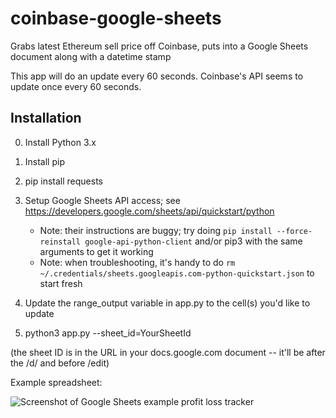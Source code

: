 # coinbase-google-sheets

Grabs latest Ethereum sell price off Coinbase, puts into a Google Sheets
document along with a datetime stamp

This app will do an update every 60 seconds. Coinbase's API seems to update once every 60 seconds.

## Installation

0. Install Python 3.x
1. Install pip
2. pip install requests
3. Setup Google Sheets API access; see https://developers.google.com/sheets/api/quickstart/python

    * Note: their instructions are buggy; try doing `pip install --force-reinstall google-api-python-client` and/or pip3 with
the same arguments to get it working
    * Note: when troubleshooting, it's handy to do `rm
~/.credentials/sheets.googleapis.com-python-quickstart.json` to start fresh
3. Update the range_output variable in app.py to the cell(s) you'd like to
update
4. python3 app.py --sheet_id=YourSheetId

(the sheet ID is in the URL in your docs.google.com document -- it'll be after
the /d/ and before /edit)

Example spreadsheet:

![Screenshot of Google Sheets example profit loss
tracker](spreadsheet_example.png)
